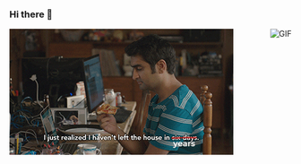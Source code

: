 ### Hi there 👋
<img alt="GIF" src="github.gif" />
<img align="right" alt="GIF" src="https://i.imgur.com/50NA7vr.gif" />
<!--
**RickyWanga/RickyWanga** is a ✨ _special_ ✨ repository because its `README.md` (this file) appears on your GitHub profile.

Here are some ideas to get you started:

- 🔭 I’m currently working on ...
- 🌱 I’m currently learning ...
- 👯 I’m looking to collaborate on ...
- 🤔 I’m looking for help with ...
- 💬 Ask me about ...
- 📫 How to reach me: ...
- 😄 Pronouns: ...
- ⚡ Fun fact: ...
-->
